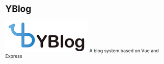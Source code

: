 # YBlog
![img](https://raw.githubusercontent.com/yangclnb/YBlog/main/front%20page/src/assets/logo.jpg)
A blog system based on Vue and Express
